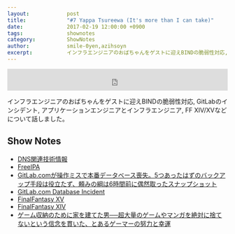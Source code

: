 ```yaml
---
layout:            post
title:             "#7 Yappa Tsureewa (It's more than I can take)"
date:              2017-02-19 12:00:00 +0900
tags:              shownotes
category:          ShowNotes
author:            smile-0yen,azihsoyn
excerpt:           インフラエンジニアのおばちゃんをゲストに迎えBINDの脆弱性対応, GitLabのインシデント, アプリケーションエンジニアとインフラエンジニア, FF XIV/XVなどについて話しました。
---
```

<iframe width="100%" height="50" scrolling="no" frameborder="no" src="https://w.soundcloud.com/player/?url=https%3A//api.soundcloud.com/tracks/308448064&amp;auto_play=false&amp;hide_related=false&amp;show_comments=true&amp;show_user=true&amp;show_reposts=false&amp;visual=false&amp;show_artwork=false&amp;default_height=75"></iframe>


インフラエンジニアのおばちゃんをゲストに迎えBINDの脆弱性対応, GitLabのインシデント, アプリケーションエンジニアとインフラエンジニア, FF XIV/XVなどについて話しました。

## Show Notes
- [DNS関連技術情報](https://jprs.jp/tech/)
- [FreeIPA](https://www.freeipa.org/page/Main_Page)
- [GitLab.comが操作ミスで本番データベース喪失。5つあったはずのバックアップ手段は役立たず、頼みの綱は6時間前に偶然取ったスナップショット](http://www.publickey1.jp/blog/17/gitlabcom56.html)
- [GitLab.com Database Incident](https://about.gitlab.com/2017/02/01/gitlab-dot-com-database-incident/)
- [FinalFantasy XV](http://www.jp.square-enix.com/ff15/)
- [FinalFantasy XIV](http://jp.finalfantasyxiv.com/)
- [ゲーム収納のために家を建てた男──超大量のゲームやマンガを絶対に捨てないという信念を貫いた、とあるゲーマーの努力と幸運](http://news.denfaminicogamer.jp/interview/shuno-kagura)
